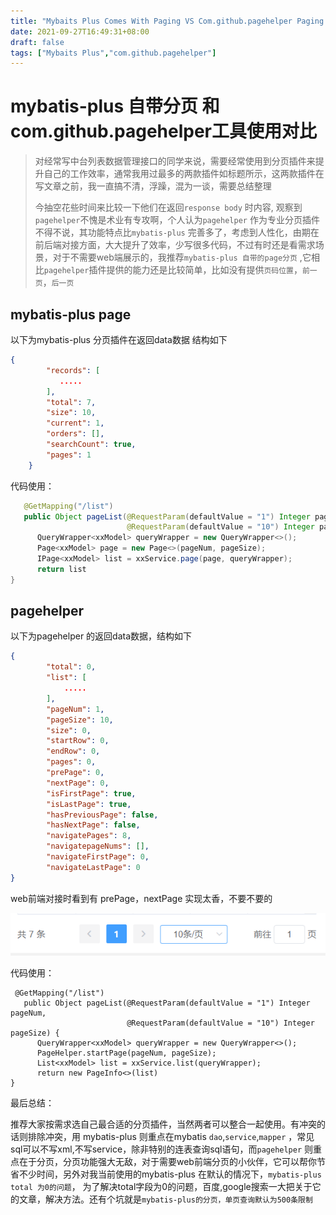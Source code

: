 ```yaml
---
title: "Mybaits Plus Comes With Paging VS Com.github.pagehelper Paging Plug In"
date: 2021-09-27T16:49:31+08:00
draft: false
tags: ["Mybaits Plus","com.github.pagehelper"]
---
```


# mybatis-plus 自带分页 和 com.github.pagehelper工具使用对比

> 对经常写中台列表数据管理接口的同学来说，需要经常使用到分页插件来提升自己的工作效率，通常我用过最多的两款插件如标题所示，这两款插件在写文章之前，我一直搞不清，浮躁，混为一谈，需要总结整理
>
> 今抽空花些时间来比较一下他们在返回`response body` 时内容, 观察到`pagehelper`不愧是术业有专攻啊，个人认为`pagehelper` 作为专业分页插件不得不说，其功能特点比`mybatis-plus` 完善多了，考虑到人性化，由期在前后端对接方面，大大提升了效率，少写很多代码，不过有时还是看需求场景，对于不需要web端展示的，我推荐`mybatis-plus 自带的page分页` ,它相比`pagehelper`插件提供的能力还是比较简单，比如没有提供`页码位置`，`前一页`，`后一页`

## mybatis-plus page 

以下为mybatis-plus 分页插件在返回data数据 结构如下

```json
{
        "records": [
           .....		
        ],
        "total": 7,
        "size": 10,
        "current": 1,
        "orders": [],
        "searchCount": true,
        "pages": 1
    }
```

代码使用：

```java
   @GetMapping("/list")
   public Object pageList(@RequestParam(defaultValue = "1") Integer pageNum,
                          @RequestParam(defaultValue = "10") Integer pageSize) {
	  QueryWrapper<xxModel> queryWrapper = new QueryWrapper<>();
      Page<xxModel> page = new Page<>(pageNum, pageSize); 
      IPage<xxModel> list = xxService.page(page, queryWrapper);
      return list
}

```





## pagehelper 

以下为pagehelper 的返回data数据，结构如下

```json
{
        "total": 0,
        "list": [
            .....
        ],
        "pageNum": 1,
        "pageSize": 10,
        "size": 0,
        "startRow": 0,
        "endRow": 0,
        "pages": 0,
        "prePage": 0,
        "nextPage": 0,
        "isFirstPage": true,
        "isLastPage": true,
        "hasPreviousPage": false,
        "hasNextPage": false,
        "navigatePages": 8,
        "navigatepageNums": [],
        "navigateFirstPage": 0,
        "navigateLastPage": 0
}
```

web前端对接时看到有 prePage，nextPage 实现太香，不要不要的

![image-20210927173234110](image-20210927173234110.png)

代码使用：

```
 @GetMapping("/list")
   public Object pageList(@RequestParam(defaultValue = "1") Integer pageNum,
                          @RequestParam(defaultValue = "10") Integer pageSize) {
      QueryWrapper<xxModel> queryWrapper = new QueryWrapper<>();
      PageHelper.startPage(pageNum, pageSize); 
	  List<xxModel> list = xxService.list(queryWrapper);
      return new PageInfo<>(list)
}
```

最后总结：

​     推荐大家按需求选自己最合适的分页插件，当然两者可以整合一起使用。有冲突的话则排除冲突，用 mybatis-plus 则重点在mybatis `dao`,`service`,`mapper` ，常见sql可以不写xml,不写service，除非特别的连表查询sql语句，而`pagehelper` 则重点在于分页，分页功能强大无敌，对于需要web前端分页的小伙伴，它可以帮你节省不少时间，另外对我当前使用的mybatis-plus 在默认的情况下，`mybatis-plus total 为0的问题`， 为了解决total字段为0的问题，百度,google搜索一大把关于它的文章，解决方法。还有个坑就是`mybatis-plus的分页，单页查询默认为500条限制`